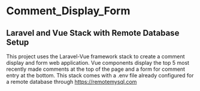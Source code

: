 # Comment_Display_Form #
## Laravel and Vue Stack with Remote Database Setup ##

This project uses the Laravel-Vue framework stack to create a comment display and form web application. 
Vue components display the top 5 most recently made comments at the top of the page and a form for comment entry at the bottom.
This stack comes with a .env file already configured for a remote database through https://remotemysql.com
